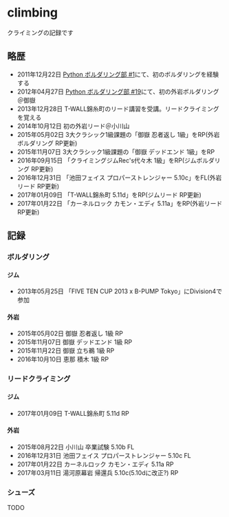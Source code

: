 # climbing

クライミングの記録です

## 略歴

* 2011年12月22日 [Python ボルダリング部 #1](https://kabepy.connpass.com/event/177/)にて、初のボルダリングを経験する
* 2012年04月27日  [Python ボルダリング部 #19](https://kabepy.connpass.com/event/2070/)にて、初の外岩ボルダリング＠御嶽
* 2013年12月28日 T-WALL錦糸町のリード講習を受講。リードクライミングを覚える
* 2014年10月12日 初の外岩リード＠小川山
* 2015年05月02日 3大クラシック1級課題の「御嶽 忍者返し 1級」をRP(外岩ボルダリング RP更新)
* 2015年11月07日 3大クラシック1級課題の「御嶽 デッドエンド 1級」をRP
* 2016年09月15日 「クライミングジムRec's代々木 1級」をRP(ジムボルダリング RP更新)
* 2016年12月31日 「池田フェイス プロパーストレンジャー 5.10c」をFL(外岩リード RP更新)
* 2017年01月09日 「T-WALL錦糸町 5.11d」をRP(ジムリード RP更新)
* 2017年01月22日 「カーネルロック カモン・エディ 5.11a」をRP(外岩リード RP更新)

## 記録

### ボルダリング

#### ジム

* 2013年05月25日 「FIVE TEN CUP 2013 x B-PUMP Tokyo」にDivision4で参加

#### 外岩

* 2015年05月02日 御嶽 忍者返し 1級 RP
* 2015年11月07日 御嶽 デッドエンド 1級 RP
* 2015年11月22日 御嶽 立ち鵜 1級 RP
* 2016年10月10日 恵那 積木 1級 RP

### リードクライミング

#### ジム

* 2017年01月09日 T-WALL錦糸町 5.11d RP

#### 外岩

* 2015年08月22日 小川山 卒業試験 5.10b FL
* 2016年12月31日 池田フェイス プロパーストレンジャー 5.10c FL
* 2017年01月22日 カーネルロック カモン・エディ 5.11a RP
* 2017年03月11日 湯河原幕岩 帰還兵 5.10c(5.10dに改正?) RP

### シューズ

TODO
